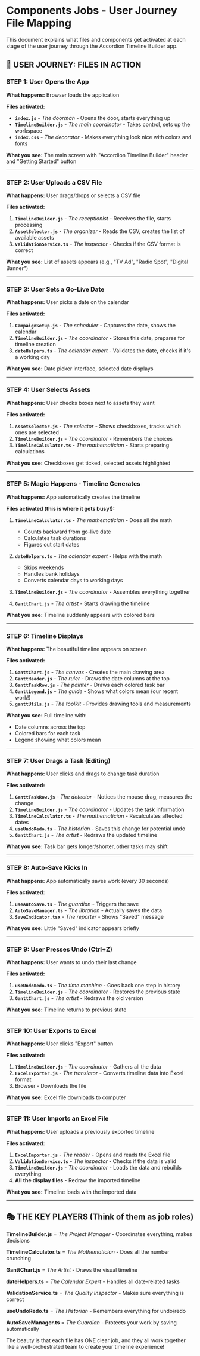 # Components Jobs - User Journey File Mapping

This document explains what files and components get activated at each stage of the user journey through the Accordion Timeline Builder app.

## 🎯 **USER JOURNEY: FILES IN ACTION**

### **STEP 1: User Opens the App**
**What happens:** Browser loads the application

**Files activated:**
- **`index.js`** - *The doorman* - Opens the door, starts everything up
- **`TimelineBuilder.js`** - *The main coordinator* - Takes control, sets up the workspace
- **`index.css`** - *The decorator* - Makes everything look nice with colors and fonts

**What you see:** The main screen with "Accordion Timeline Builder" header and "Getting Started" button

---

### **STEP 2: User Uploads a CSV File**
**What happens:** User drags/drops or selects a CSV file

**Files activated:**
1. **`TimelineBuilder.js`** - *The receptionist* - Receives the file, starts processing
2. **`AssetSelector.js`** - *The organizer* - Reads the CSV, creates the list of available assets
3. **`ValidationService.ts`** - *The inspector* - Checks if the CSV format is correct

**What you see:** List of assets appears (e.g., "TV Ad", "Radio Spot", "Digital Banner")

---

### **STEP 3: User Sets a Go-Live Date**
**What happens:** User picks a date on the calendar

**Files activated:**
1. **`CampaignSetup.js`** - *The scheduler* - Captures the date, shows the calendar
2. **`TimelineBuilder.js`** - *The coordinator* - Stores this date, prepares for timeline creation
3. **`dateHelpers.ts`** - *The calendar expert* - Validates the date, checks if it's a working day

**What you see:** Date picker interface, selected date displays

---

### **STEP 4: User Selects Assets**
**What happens:** User checks boxes next to assets they want

**Files activated:**
1. **`AssetSelector.js`** - *The selector* - Shows checkboxes, tracks which ones are selected
2. **`TimelineBuilder.js`** - *The coordinator* - Remembers the choices
3. **`TimelineCalculator.ts`** - *The mathematician* - Starts preparing calculations

**What you see:** Checkboxes get ticked, selected assets highlighted

---

### **STEP 5: Magic Happens - Timeline Generates**
**What happens:** App automatically creates the timeline

**Files activated (this is where it gets busy!):**
1. **`TimelineCalculator.ts`** - *The mathematician* - Does all the math
   - Counts backward from go-live date
   - Calculates task durations
   - Figures out start dates

2. **`dateHelpers.ts`** - *The calendar expert* - Helps with the math
   - Skips weekends
   - Handles bank holidays
   - Converts calendar days to working days

3. **`TimelineBuilder.js`** - *The coordinator* - Assembles everything together

4. **`GanttChart.js`** - *The artist* - Starts drawing the timeline

**What you see:** Timeline suddenly appears with colored bars

---

### **STEP 6: Timeline Displays**
**What happens:** The beautiful timeline appears on screen

**Files activated:**
1. **`GanttChart.js`** - *The canvas* - Creates the main drawing area
2. **`GanttHeader.js`** - *The ruler* - Draws the date columns at the top
3. **`GanttTaskRow.js`** - *The painter* - Draws each colored task bar
4. **`GanttLegend.js`** - *The guide* - Shows what colors mean (our recent work!)
5. **`ganttUtils.js`** - *The toolkit* - Provides drawing tools and measurements

**What you see:** Full timeline with:
- Date columns across the top
- Colored bars for each task
- Legend showing what colors mean

---

### **STEP 7: User Drags a Task (Editing)**
**What happens:** User clicks and drags to change task duration

**Files activated:**
1. **`GanttTaskRow.js`** - *The detector* - Notices the mouse drag, measures the change
2. **`TimelineBuilder.js`** - *The coordinator* - Updates the task information
3. **`TimelineCalculator.ts`** - *The mathematician* - Recalculates affected dates
4. **`useUndoRedo.ts`** - *The historian* - Saves this change for potential undo
5. **`GanttChart.js`** - *The artist* - Redraws the updated timeline

**What you see:** Task bar gets longer/shorter, other tasks may shift

---

### **STEP 8: Auto-Save Kicks In**
**What happens:** App automatically saves work (every 30 seconds)

**Files activated:**
1. **`useAutoSave.ts`** - *The guardian* - Triggers the save
2. **`AutoSaveManager.ts`** - *The librarian* - Actually saves the data
3. **`SaveIndicator.tsx`** - *The reporter* - Shows "Saved" message

**What you see:** Little "Saved" indicator appears briefly

---

### **STEP 9: User Presses Undo (Ctrl+Z)**
**What happens:** User wants to undo their last change

**Files activated:**
1. **`useUndoRedo.ts`** - *The time machine* - Goes back one step in history
2. **`TimelineBuilder.js`** - *The coordinator* - Restores the previous state
3. **`GanttChart.js`** - *The artist* - Redraws the old version

**What you see:** Timeline returns to previous state

---

### **STEP 10: User Exports to Excel**
**What happens:** User clicks "Export" button

**Files activated:**
1. **`TimelineBuilder.js`** - *The coordinator* - Gathers all the data
2. **`ExcelExporter.js`** - *The translator* - Converts timeline data into Excel format
3. Browser - Downloads the file

**What you see:** Excel file downloads to computer

---

### **STEP 11: User Imports an Excel File**
**What happens:** User uploads a previously exported timeline

**Files activated:**
1. **`ExcelImporter.js`** - *The reader* - Opens and reads the Excel file
2. **`ValidationService.ts`** - *The inspector* - Checks if the data is valid
3. **`TimelineBuilder.js`** - *The coordinator* - Loads the data and rebuilds everything
4. **All the display files** - Redraw the imported timeline

**What you see:** Timeline loads with the imported data

---

## 🎭 **THE KEY PLAYERS (Think of them as job roles)**

**TimelineBuilder.js** = *The Project Manager* - Coordinates everything, makes decisions

**TimelineCalculator.ts** = *The Mathematician* - Does all the number crunching

**GanttChart.js** = *The Artist* - Draws the visual timeline

**dateHelpers.ts** = *The Calendar Expert* - Handles all date-related tasks

**ValidationService.ts** = *The Quality Inspector* - Makes sure everything is correct

**useUndoRedo.ts** = *The Historian* - Remembers everything for undo/redo

**AutoSaveManager.ts** = *The Guardian* - Protects your work by saving automatically

The beauty is that each file has ONE clear job, and they all work together like a well-orchestrated team to create your timeline experience!